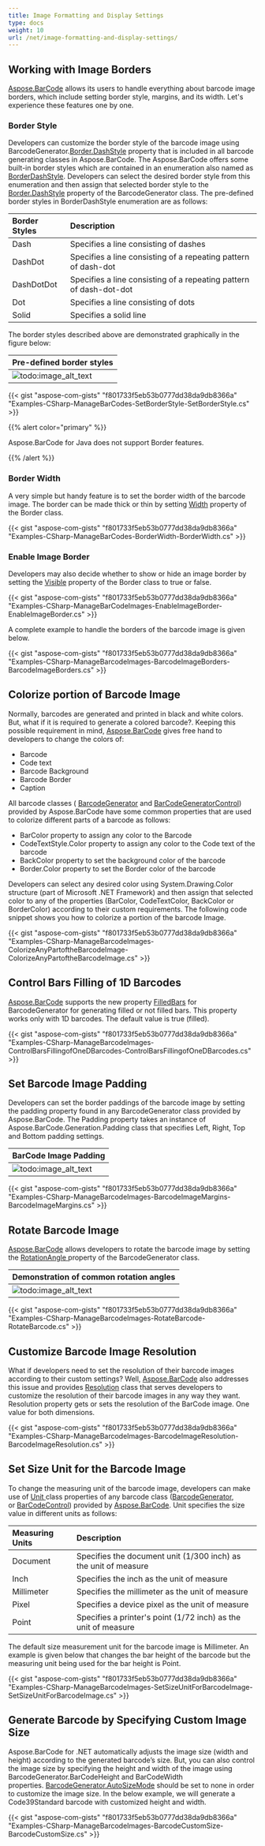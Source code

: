 ```yaml
---
title: Image Formatting and Display Settings
type: docs
weight: 10
url: /net/image-formatting-and-display-settings/
---
```


## **Working with Image Borders**
[Aspose.BarCode](https://apireference.aspose.com/barcode/net/) allows its users to handle everything about barcode image borders, which include setting border style, margins, and its width. Let's experience these features one by one.
### **Border Style**
Developers can customize the border style of the barcode image using BarcodeGenerator.[Border.DashStyle](https://apireference.aspose.com/barcode/net/aspose.barcode.generation/borderparameters/properties/dashstyle) property that is included in all barcode generating classes in Aspose.BarCode. The Aspose.BarCode offers some built-in border styles which are contained in an enumeration also named as [BorderDashStyle](https://apireference.aspose.com/barcode/net/aspose.barcode/borderdashstyle). Developers can select the desired border style from this enumeration and then assign that selected border style to the [Border.DashStyle](https://apireference.aspose.com/barcode/net/aspose.barcode.generation/borderparameters/properties/dashstyle) property of the BarcodeGenerator class. The pre-defined border styles in BorderDashStyle enumeration are as follows:

|**Border Styles**|**Description**|
| :- | :- |
|Dash|Specifies a line consisting of dashes|
|DashDot|Specifies a line consisting of a repeating pattern of dash-dot|
|DashDotDot|Specifies a line consisting of a repeating pattern of dash-dot-dot|
|Dot|Specifies a line consisting of dots|
|Solid|Specifies a solid line|
The border styles described above are demonstrated graphically in the figure below:

|**Pre-defined border styles**|
| :- |
|![todo:image_alt_text](image-formatting-and-display-settings_1.jpg)|

{{< gist "aspose-com-gists" "f801733f5eb53b0777dd38da9db8366a" "Examples-CSharp-ManageBarCodes-SetBorderStyle-SetBorderStyle.cs" >}}

{{% alert color="primary" %}} 

Aspose.BarCode for Java does not support Border features.

{{% /alert %}} 
### **Border Width**
A very simple but handy feature is to set the border width of the barcode image. The border can be made thick or thin by setting [Width](https://apireference.aspose.com/barcode/net/aspose.barcode.generation/borderparameters/properties/width) property of the Border class.

{{< gist "aspose-com-gists" "f801733f5eb53b0777dd38da9db8366a" "Examples-CSharp-ManageBarCodes-BorderWidth-BorderWidth.cs" >}}


### **Enable Image Border**
Developers may also decide whether to show or hide an image border by setting the [Visible](https://apireference.aspose.com/barcode/net/aspose.barcode.generation/borderparameters/properties/visible) property of the Border class to true or false.

{{< gist "aspose-com-gists" "f801733f5eb53b0777dd38da9db8366a" "Examples-CSharp-ManageBarCodeImages-EnableImageBorder-EnableImageBorder.cs" >}}

A complete example to handle the borders of the barcode image is given below.

{{< gist "aspose-com-gists" "f801733f5eb53b0777dd38da9db8366a" "Examples-CSharp-ManageBarcodeImages-BarcodeImageBorders-BarcodeImageBorders.cs" >}}


## **Colorize portion of Barcode Image**
Normally, barcodes are generated and printed in black and white colors. But, what if it is required to generate a colored barcode?. Keeping this possible requirement in mind, [Aspose.BarCode](https://apireference.aspose.com/barcode/net/) gives free hand to developers to change the colors of:

- Barcode
- Code text
- Barcode Background
- Barcode Border
- Caption

All barcode classes ( [BarcodeGenerator](https://apireference.aspose.com/barcode/net/aspose.barcode.generation/barcodegenerator) and [BarCodeGeneratorControl](https://apireference.aspose.com/barcode/net/aspose.barcode.windows.forms/barcodegeneratorcontrol)) provided by Aspose.BarCode have some common properties that are used to colorize different parts of a barcode as follows:

- BarColor property to assign any color to the Barcode
- CodeTextStyle.Color property to assign any color to the Code text of the barcode
- BackColor property to set the background color of the barcode
- Border.Color property to set the Border color of the barcode

Developers can select any desired color using System.Drawing.Color structure (part of Microsoft .NET Framework) and then assign that selected color to any of the properties (BarColor, CodeTextColor, BackColor or BorderColor) according to their custom requirements. The following code snippet shows you how to colorize a portion of the barcode Image.

{{< gist "aspose-com-gists" "f801733f5eb53b0777dd38da9db8366a" "Examples-CSharp-ManageBarcodeImages-ColorizeAnyPartoftheBarcodeImage-ColorizeAnyPartoftheBarcodeImage.cs" >}}


## **Control Bars Filling of 1D Barcodes**
[Aspose.BarCode](https://apireference.aspose.com/barcode/net/) supports the new property [FilledBars](https://apireference.aspose.com/barcode/net/aspose.barcode.generation/barcodeparameters/properties/filledbars) for BarcodeGenerator for generating filled or not filled bars. This property works only with 1D barcodes. The default value is true (filled).

{{< gist "aspose-com-gists" "f801733f5eb53b0777dd38da9db8366a" "Examples-CSharp-ManageBarcodeImages-ControlBarsFillingofOneDBarcodes-ControlBarsFillingofOneDBarcodes.cs" >}}
## **Set Barcode Image Padding**
Developers can set the border paddings of the barcode image by setting the padding property found in any BarcodeGenerator class provided by Aspose.BarCode. The Padding property takes an instance of Aspose.BarCode.Generation.Padding class that specifies Left, Right, Top and Bottom padding settings.

|**BarCode Image Padding**|
| :- |
|![todo:image_alt_text](image-formatting-and-display-settings_2.png)|

{{< gist "aspose-com-gists" "f801733f5eb53b0777dd38da9db8366a" "Examples-CSharp-ManageBarcodeImages-BarcodeImageMargins-BarcodeImageMargins.cs" >}}
## **Rotate Barcode Image**
[Aspose.BarCode](https://apireference.aspose.com/net/barcode) allows developers to rotate the barcode image by setting the [RotationAngle ](https://apireference.aspose.com/barcode/net/aspose.barcode.generation/basegenerationparameters/properties/rotationangle)property of the BarcodeGenerator class.

|**Demonstration of common rotation angles**|
| :- |
|![todo:image_alt_text](image-formatting-and-display-settings_3.jpg)|

{{< gist "aspose-com-gists" "f801733f5eb53b0777dd38da9db8366a" "Examples-CSharp-ManageBarcodeImages-RotateBarcode-RotateBarcode.cs" >}}


## **Customize Barcode Image Resolution**
What if developers need to set the resolution of their barcode images according to their custom settings? Well, [Aspose.BarCode](https://apireference.aspose.com/barcode/net/) also addresses this issue and provides [Resolution](https://apireference.aspose.com/barcode/net/aspose.barcode.generation/basegenerationparameters/properties/resolution) class that serves developers to customize the resolution of their barcode images in any way they want. Resolution property gets or sets the resolution of the BarCode image. One value for both dimensions.

{{< gist "aspose-com-gists" "f801733f5eb53b0777dd38da9db8366a" "Examples-CSharp-ManageBarcodeImages-BarcodeImageResolution-BarcodeImageResolution.cs" >}}

## **Set Size Unit for the Barcode Image**
To change the measuring unit of the barcode image, developers can make use of [Unit ](https://apireference.aspose.com/barcode/net/aspose.barcode.generation/unit)class properties of any barcode class ([BarcodeGenerator](https://apireference.aspose.com/barcode/net/aspose.barcode.generation/barcodegenerator), or [BarCodeControl](https://apireference.aspose.com/barcode/net/aspose.barcode.windows.forms/barcodegeneratorcontrol)) provided by [Aspose.BarCode](https://apireference.aspose.com/barcode/net/). Unit specifies the size value in different units as follows:

|**Measuring Units**|**Description**|
| :- | :- |
|Document|Specifies the document unit (1/300 inch) as the unit of measure|
|Inch|Specifies the inch as the unit of measure|
|Millimeter|Specifies the millimeter as the unit of measure|
|Pixel|Specifies a device pixel as the unit of measure|
|Point|Specifies a printer's point (1/72 inch) as the unit of measure|
The default size measurement unit for the barcode image is Millimeter. An example is given below that changes the bar height of the barcode but the measuring unit being used for the bar height is Point.

{{< gist "aspose-com-gists" "f801733f5eb53b0777dd38da9db8366a" "Examples-CSharp-ManageBarcodeImages-SetSizeUnitForBarcodeImage-SetSizeUnitForBarcodeImage.cs" >}}
## **Generate Barcode by Specifying Custom Image Size**
Aspose.BarCode for .NET automatically adjusts the image size (width and height) according to the generated barcode’s size. But, you can also control the image size by specifying the height and width of the image using BarcodeGenerator.BarCodeHeight and BarCodeWidth properties. [BarcodeGenerator.AutoSizeMode](https://apireference.aspose.com/barcode/net/aspose.barcode.windows.forms/barcodegeneratorcontrol/properties/autosizemode) should be set to none in order to customize the image size. In the below example, we will generate a Code39Standard barcode with customized height and width.

{{< gist "aspose-com-gists" "f801733f5eb53b0777dd38da9db8366a" "Examples-CSharp-ManageBarcodeImages-BarcodeCustomSize-BarcodeCustomSize.cs" >}}
